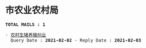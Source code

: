 # 市农业农村局
<pre><b>TOTAL MAILS : 1</b></pre>
<pre>
- <a href="../../categories/mails/6891.md">农村生猪养殖创业</a><br/>  Query Date : <b>2021-02-02</b> - Reply Date : <b>2021-02-03</b>
</pre>